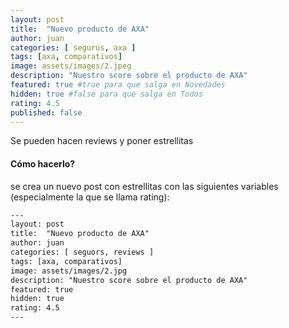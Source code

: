 ```yaml
---
layout: post
title:  "Nuevo producto de AXA"
author: juan
categories: [ seguros, axa ]
tags: [axa, comparativos]
image: assets/images/2.jpeg
description: "Nuestro score sobre el producto de AXA"
featured: true #true para que salga en Novedades
hidden: true #false para que salga en Todos
rating: 4.5
published: false
---
```


Se pueden hacen reviews y poner estrellitas

#### Cómo hacerlo?

se crea un nuevo post con estrellitas con las siguientes variables (especialmente la que se llama rating):

```html
---
layout: post
title:  "Nuevo producto de AXA"
author: juan
categories: [ seguors, reviews ]
tags: [axa, comparativos]
image: assets/images/2.jpg
description: "Nuestro score sobre el producto de AXA"
featured: true
hidden: true
rating: 4.5
---
```
